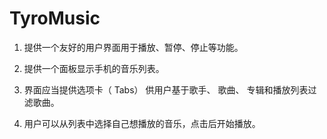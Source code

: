 # TyroMusic

1. 提供一个友好的用户界面用于播放、暂停、停止等功能。

2. 提供一个面板显示手机的音乐列表。

3. 界面应当提供选项卡（ Tabs） 供用户基于歌手、 歌曲、 专辑和播放列表过滤歌曲。

4. 用户可以从列表中选择自己想播放的音乐，点击后开始播放。
